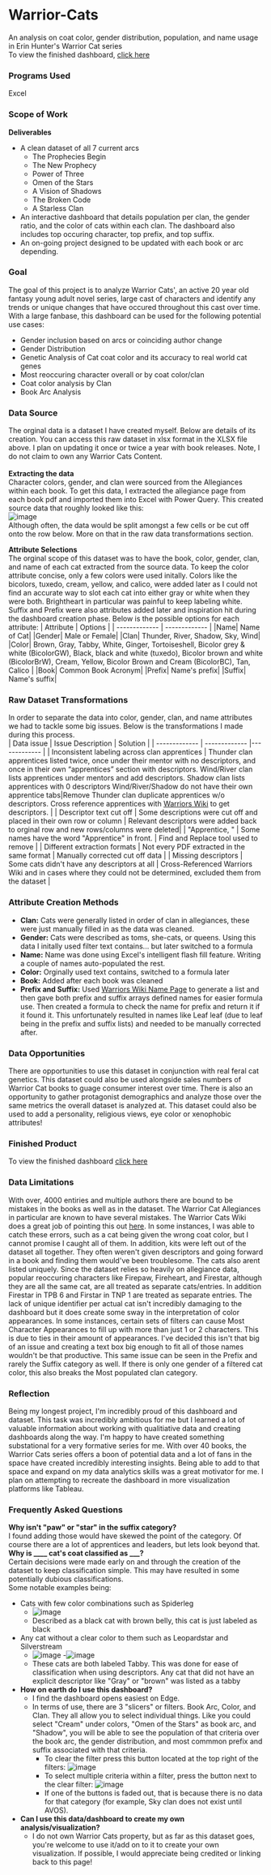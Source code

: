 # Warrior-Cats
An analysis on coat color, gender distribution, population, and name usage in Erin Hunter's Warrior Cat series <br>
To view the finished dashboard, [click here](https://1drv.ms/x/s!AvVMeJdoMRZIeB_EbFg0VlybKDg?e=48ojVz) <br>

### Programs Used ###
Excel

### Scope of Work ###
**Deliverables** <br>
- A clean dataset of all 7 current arcs
    - The Prophecies Begin
    - The New Prophecy
    - Power of Three
    - Omen of the Stars
    - A Vision of Shadows
    - The Broken Code
    - A Starless Clan
 - An interactive dashboard that details population per clan, the gender ratio, and the color of cats within each clan. The dashboard also includes top occuring character, top prefix, and top suffix.
 - An on-going project designed to be updated with each book or arc depending.

### Goal ###
The goal of this project is to analyze Warrior Cats', an active 20 year old fantasy young adult novel series, large cast of characters and identify any trends or unique changes that have occured throughout this cast over time. With a large fanbase, this dashboard can be used for the following potential use cases:
- Gender inclusion based on arcs or coinciding author change
- Gender Distribution
- Genetic Analysis of Cat coat color and its accuracy to real world cat genes
- Most reoccuring character overall or by coat color/clan
- Coat color analysis by Clan
- Book Arc Analysis

### Data Source ####
The orginal data is a dataset I have created myself. Below are details of its creation. You can access this raw dataset in xlsx format in the XLSX file above. I plan on updating it once or twice a year with book releases. Note, I do not claim to own any Warrior Cats Content. <br>
<br>
**Extracting the data** <br>
Character colors, gender, and clan were sourced from the Allegiances within each book. To get this data, I extracted the allegiance page from each book pdf and imported them into Excel with Power Query. This created source data that roughly looked like this: <br>
![image](https://github.com/user-attachments/assets/6ec04dae-9528-49aa-9974-3dbd38a89105) <br>
Although often, the data would be split amongst a few cells or be cut off onto the row below. More on that in the raw data transformations section. <br>

**Attribute Selections** <br>
The orginal scope of this dataset was to have the book, color, gender, clan, and name of each cat extracted from the source data. To keep the color attribute concise, only a few colors were used initally. Colors like the bicolors, tuxedo, cream, yellow, and calico, were added later as I could not find an accurate way to slot each cat into either gray or white when they were both. Brightheart in particular was painful to keep labeling white. Suffix and Prefix were also attributes added later and inspiration hit during the dashboard creation phase. Below is the possible options for each attribute:
| Attribute | Options |
| ------------- | ------------- |
|Name| Name of Cat|
|Gender| Male or Female|
|Clan| Thunder, River, Shadow, Sky, Wind|
|Color| Brown, Gray, Tabby, White, Ginger, Tortoiseshell, Bicolor grey & white (BicolorGW), Black, black and white (tuxedo), Bicolor brown and white (BicolorBrW), Cream, Yellow, Bicolor Brown and Cream (BicolorBC), Tan, Calico |
|Book| Common Book Acronym|
|Prefix| Name's prefix|
|Suffix| Name's suffix|

### Raw Dataset Transformations ###
In order to separate the data into color, gender, clan, and name attributes we had to tackle some big issues. Below is the transformations I made during this process. <br>
| Data issue | Issue Description | Solution |
| ------------- | ------------- |------------- |
| Inconsistent labeling across clan apprentices | Thunder clan apprentices listed twice, once under their mentor with no descriptors, and once in their own “apprentices” section with descriptors. Wind/River clan lists apprentices under mentors and add descriptors. Shadow clan lists apprentices with 0 descriptors Wind/River/Shadow do not have their own apprentice tabs|Remove Thunder clan duplicate apprentices w/o descriptors. Cross reference apprentices with [Warriors Wiki](https://warriors.fandom.com/wiki/Warriors_Wiki) to get descriptors. |
| Descriptor text cut off | Some descriptions were cut off and placed in their own row or column | Relevant descriptors were added back to orginal row and new rows/columns were deleted|
| "Apprentice, " | Some names have the word "Apprentice" in front. | Find and Replace tool used to remove |
| Different extraction formats | Not every PDF extracted in the same format | Manually corrected cut off data |
| Missing descriptors | Some cats didn't have any descriptors at all | Cross-Referenced Warriors Wiki and in cases where they could not be determined, excluded them from the dataset | <br>

### Attribute Creation Methods ###
- **Clan:** Cats were generally listed in order of clan in allegiances, these were just manually filled in as the data was cleaned.
- **Gender:** Cats were described as toms, she-cats, or queens. Using this data I initally used filter text contains... but later switched to a formula
- **Name:** Name was done using Excel's intelligent flash fill feature. Writing a couple of names auto-populated the rest.
- **Color:** Orginally used text contains, switched to a formula later
- **Book:** Added after each book was cleaned
- **Prefix and Suffix:** Used [Warriors Wiki Name Page](https://warriors.fandom.com/wiki/Names) to generate a list and then gave both prefix and suffix arrays defined names for easier formula use. Then created a formula to check the name for prefix and return it if it found it. This unfortunately resulted in names like Leaf leaf (due to leaf being in the prefix and suffix lists) and needed to be manually corrected after.

### Data Opportunities ###
There are opportunities to use this dataset in conjunction with real feral cat genetics. This dataset could also be used alongside sales numbers of Warrior Cat books to guage consumer interest over time. There is also an opportunity to gather protagonist demographics and analyze those over the same metrics the overall dataset is analyzed at. This dataset could also be used to add a personality, religious views, eye color or xenophobic attributes!<br>

### Finished Product ###
To view the finished dashboard [click here](https://1drv.ms/x/s!AvVMeJdoMRZIeB_EbFg0VlybKDg?e=48ojVz)

### Data Limitations ###
With over, 4000 entiries and multiple authors there are bound to be mistakes in the books as well as in the dataset. The Warrior Cat Allegiances in particular are known to have several mistakes. The Warrior Cats Wiki does a great job of pointing this out [here](https://warriors.fandom.com/wiki/Mistakes_in_the_Warriors_Series). In some instances, I was able to catch these errors, such as a cat being given the wrong coat color, but I cannot promise I caught all of them. In addition, kits were left out of the dataset all together. They often weren't given descriptors and going forward in a book and finding them would've been troublesome. The cats also arent listed uniquely. Since the dataset relies so heavily on allegiance data, popular reoccuring characters like Firepaw, Fireheart, and Firestar, although they are all the same cat, are all treated as separate cats/entries. In addition Firestar in TPB 6 and Firstar in TNP 1 are treated as separate entries. The lack of unique identifier per actual cat isn't incredibly damaging to the dashboard but it does create some sway in the interpretation of color appearances. In some instances, certain sets of filters can cause Most Character Appearances to fill up with more than just 1 or 2 characters. This is due to ties in their amount of appearances. I've decided this isn't that big of an issue and creating a text box big enough to fit all of those names wouldn't be that productive. This same issue can be seen in the Prefix and rarely the Suffix category as well. If there is only one gender of a filtered cat color, this also breaks the Most populated clan category. 

### Reflection ###
Being my longest project, I'm incredibly proud of this dashboard and dataset. This task was incredibly ambitious for me but I learned a lot of valuable information about working with qualitiative data and creating dashboards along the way. I'm happy to have created something substational for a very formative series for me. With over 40 books, the Warrior Cats series offers a boon of potential data and a lot of fans in the space have created incredibly interesting insights. Being able to add to that space and expand on my data analytics skills was a great motivator for me. I plan on attempting to recreate the dashboard in more visualization platforms like Tableau. 

### Frequently Asked Questions ###
**Why isn't "paw" or "star" in the suffix category?** <br>
I found adding those would have skewed the point of the category. Of course there are a lot of apprentices and leaders, but lets look beyond that. <br>
**Why is ____ cat's coat classified as ___?** <br>
Certain decisions were made early on and through the creation of the dataset to keep classification simple. This may have resulted in some potentially dubious classifications. <br>
Some notable examples being:
- Cats with few color combinations such as Spiderleg 
  - ![image](https://github.com/user-attachments/assets/5a0adc75-99cd-4771-b881-6269c090d096)
  - Described as a black cat with brown belly, this cat is just labeled as black
- Any cat without a clear color to them such as Leopardstar and Silverstream
  - ![image](https://github.com/user-attachments/assets/37ca35b9-932c-4109-a8fb-5363d552151f)
  -![image](https://github.com/user-attachments/assets/b24f9a88-b6af-4489-8d0e-5768fa954748)
  - These cats are both labeled Tabby. This was done for ease of classification when using descriptors. Any cat that did not have an explicit descriptor like "Gray" or "brown" was listed as a tabby
- **How on earth do I use this dashboard?**
  - I find the dashboard opens easiest on Edge.
  - In terms of use, there are 3 "slicers" or filters. Book Arc, Color, and Clan. They all allow you to select individual things. Like you could select "Cream" under colors, "Omen of the Stars" as book arc, and "Shadow", you will be able to see the population of that criteria over the book arc, the gender distribution, and most commmon prefix and suffix associated with that criteria.
    - To clear the filter press this button located at the top right of the filters:
      ![image](https://github.com/user-attachments/assets/86de3e1b-95d2-4407-ad80-57ef6603f6e6)
    - To select multiple criteria within a filter, press the button next to the clear filter:
        ![image](https://github.com/user-attachments/assets/633e0157-815d-4dd0-a1bf-0380bf3e3495)
    - If one of the buttons is faded out, that is because there is no data for that category (for example, Sky clan does not exist until AVOS).
- **Can I use this data/dashboard to create my own analysis/visualization?**
  - I do not own Warrior Cats property, but as far as this dataset goes, you're welcome to use it/add on to it to create your own visualization. If possible, I would appreciate being credited or linking back to this page!



